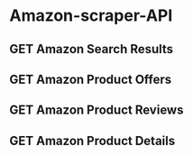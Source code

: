 # Amazon-scraper-API

## GET Amazon Search Results

## GET Amazon Product Offers

## GET Amazon Product Reviews

## GET Amazon Product Details
